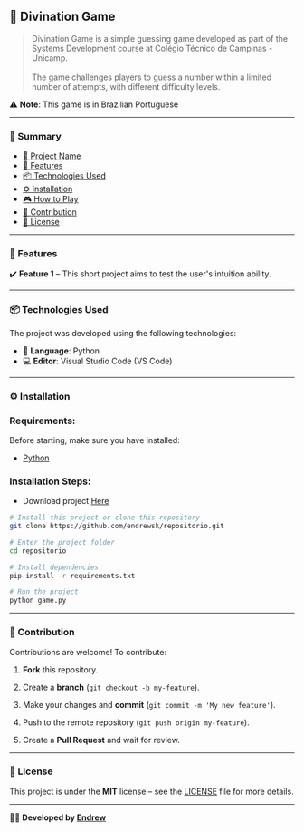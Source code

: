 ## 📌 Divination Game
> Divination Game is a simple guessing game developed as part of the Systems Development course at Colégio Técnico de Campinas - Unicamp.<br><br> The game challenges players to guess a number within a limited number of attempts, with different difficulty levels.

⚠️ **Note**: This game is in Brazilian Portuguese

---

### 📖 Summary
- [📌 Project Name](#-divination-game)
- [🚀 Features](#-features)
- [📦 Technologies Used](#-technologies-used)
- [⚙️ Installation](#️-installation)
- [🎮 How to Play](#-how-to-play)
- [🤝 Contribution](#-contribution)
- [📝 License](#-license)

---

### 🚀 Features
✔️ **Feature 1** – This short project aims to test the user's intuition ability.

---

### 📦 Technologies Used
The project was developed using the following technologies:
- 🐍 **Language**: Python
- 💻 **Editor**: Visual Studio Code (VS Code)

---

### ⚙️ Installation
### Requirements:
Before starting, make sure you have installed:
- [Python](https://www.python.org/)

### Installation Steps:

- Download project [Here](https://github.com/EndrewSK/Divination-game/archive/refs/heads/main.zip)

```sh
# Install this project or clone this repository
git clone https://github.com/endrewsk/repositorio.git

# Enter the project folder
cd repositorio

# Install dependencies
pip install -r requirements.txt

# Run the project
python game.py
```
---

### 🤝 Contribution

Contributions are welcome! To contribute:

1. **Fork** this repository.

2. Create a **branch** (`git checkout -b my-feature`).

3. Make your changes and **commit** (`git commit -m 'My new feature'`).

4. Push to the remote repository (`git push origin my-feature`).

5. Create a **Pull Request** and wait for review.
---

### 📝 License

This project is under the **MIT** license – see the [LICENSE](LICENSE) file for more details.

---
👨‍💻 **Developed by [Endrew](https://github.com/endrewsk)**